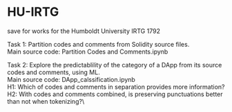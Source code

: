 # HU-IRTG
save for works for the Humboldt University IRTG 1792

Task 1: Partition codes and comments from Solidity source files.\
Main source code: Partition Codes and Comments.ipynb

Task 2: Explore the predictablility of the category of a DApp from its source codes and comments, using ML.\
Main source code: DApp_calssification.ipynb\
  H1: Which of codes and comments in separation provides more information?\
  H2: With codes and comments combined, is preserving punctuations better than not when tokenizing?\
